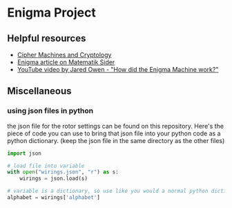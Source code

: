 # Enigma Project

## Helpful resources
* [Cipher Machines and Cryptology](https://www.ciphermachinesandcryptology.com/)
* [Enigma article on Matematik Sider](https://www.matematiksider.dk/enigma_eng.html)
* [YouTube video by Jared Owen - "How did the Enigma Machine work?"](https://www.youtube.com/watch?v=ybkkiGtJmkM&ab_channel=JaredOwen)

## Miscellaneous

### using json files in python
the json file for the rotor settings can be found on this repository. Here's the piece of code you can use to bring that json file into your python code as a python dictionary. (keep the json file in the same directory as the other files)
```python
import json

# load file into variable
with open("wirings.json", "r") as s:
    wirings = json.load(s)

# variable is a dictionary, so use like you would a normal python dictionary
alphabet = wirings['alphabet']

```
